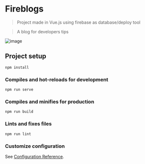 # Fireblogs
  > Project made in Vue.js using firebase as database/deploy tool 



  > A blog for developers tips  

  ![image]([[url=https://ibb.co/Zh83Q2D][img]https://i.ibb.co/qRszHJQ/image-2023-02-15-112312109.png[/img][/url]](https://freeimage.host/i/HG9CgIV))
 
## Project setup
```
npm install
```

### Compiles and hot-reloads for development
```
npm run serve
```

### Compiles and minifies for production
```
npm run build
```

### Lints and fixes files
```
npm run lint
```

### Customize configuration
See [Configuration Reference](https://cli.vuejs.org/config/).
